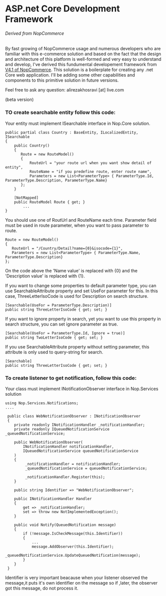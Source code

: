 # ASP.net Core Development Framework
###### Derived from NopCommerce

By fast growing of NopCommerce usage and numerous developers who are familiar with this e-commerce solution and based on the fact that the design and architecture of this platform is well-formed and very easy to understand and develop, I've derived this fundumental developement framework from [V4.1 of NopCommerce](https://github.com/nopSolutions/nopCommerce).
This solution is a boilerplate for creating any .net Core web application.
I'll be adding some other capabilities and components to this primitive solution in future versions.


Feel free to ask any question: alirezakhosravi [at] live.com


(beta version)

### TO create searchable entity follow this code:
Your entity must implement ISearchable interface in Nop.Core solution.
```
public partial class Country : BaseEntity, ILocalizedEntity, ISearchable
{
    public Country()
    {
       Route = new RouteModel()
       {
           RouteUrl = "your route url when you want show detail of entity",
           RouteName = "if you predefine route, enter route name",
           Parameters = new List<ParameterType> { ParameterType.Id, ParameterType.Description, ParameterType.Name}
       };
    }
    
    [NotMapped]
    public RouteModel Route { get; }
        ...
}
```
You should use one of RoutUrl and RouteName each time.
Parameter field must be used in route parameter, when you want to pass parameter to route.

```
Route = new RouteModel()
{
   RouteUrl = "/Country/Detail?name={0}&isocode={1}",
   Parameters = new List<ParameterType> { ParameterType.Name, ParameterType.Description}
};
```
On the code above the 'Name value' is replaced with {0} and the 'Description value' is replaced with {1}.

If you want to change some properties to default parameter type, you can use SearchableAttribute property and set UseFor parameter for this. In this case, ThreeLetterIsoCode is used for Description on search structure.
```
[Searchable(UseFor = ParameterType.Description)]
public string ThreeLetterIsoCode { get; set; }
```

If you want to ignore property in search, yet you want to use this property in search structure, you can set ignore parameter as true. 
```
[Searchable(UseFor = ParameterType.Id, Ignore = true)]
public string TwoLetterIsoCode { get; set; }
```

If you use SearchableAttribute property without setting parameter, this attribute is only used to query-string for search.
```
[Searchable]
public string ThreeLetterIsoCode { get; set; }
```

### To create listener to get notification, follow this code:
Your class must implement INotificationObserver interface in Nop.Services solution
```
using Nop.Services.Notifications;
....

 public class WebNotificationObserver : INotificationObserver
 {
    private readonly INotificationHandler _notificationHandler;
    private readonly IQueuedNotificationService _queuedNotificationService;
    
    public WebNotificationObserver(
        INotificationHandler notificationHandler, 
        IQueuedNotificationService queuedNotificationService
    )
    {
         _notificationHandler = notificationHandler;
         _queuedNotificationService = queuedNotificationService;
         
         _notificationHandler.Register(this);
    }
    
    public string Identifier => "WebNotificationObserver";
    
    public INotificationHandler Handler
    {
        get => _notificationHandler;
        set => throw new NotImplementedException();
    }
     
    public void Notify(QueuedNotification message)
    {
        if (!message.IsCheckMessage(this.Identifier))
        {
            ...
            message.AddObserver(this.Identifier);
            _queuedNotificationService.UpdateQueuedNotification(message);
        }
    } 
 }
```

Identifier is very important beacause when your listener observed the message,it puts it's own identifier on the message so if ,later, the observer got this message, do not process it.
